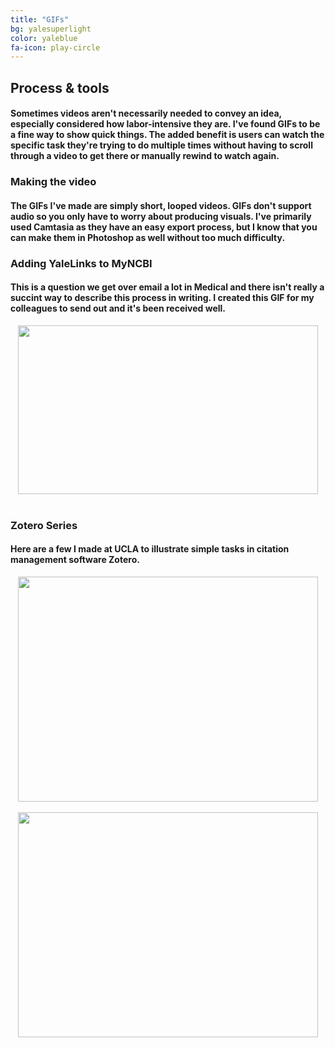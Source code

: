 ```yaml
---
title: "GIFs"
bg: yalesuperlight
color: yaleblue
fa-icon: play-circle
---
```


## Process & tools

#### Sometimes videos aren't necessarily needed to convey an idea, especially considered how labor-intensive they are. I've found GIFs to be a fine way to show quick things. The added benefit is users can watch the specific task they're trying to do multiple times without having to scroll through a video to get there or manually rewind to watch again.

### Making the video 
#### The GIFs I've made are simply short, looped videos. GIFs don't support audio so you only have to worry about producing visuals. I've primarily used Camtasia as they have an easy export process, but I know that you can make them in Photoshop as well without too much difficulty. 

### Adding YaleLinks to MyNCBI
#### This is a question we get over email a lot in Medical and there isn't really a succint way to describe this process in writing. I created this GIF for my colleagues to send out and it's been received well.

<center><img width="480" height="270" src="https://i.imgur.com/wBow7Ee.gif" frameborder="0" allowfullscreen></center><BR>
  

### Zotero Series
#### Here are a few I made at UCLA to illustrate simple tasks in citation management software Zotero.
<center><img width="480" height="360" src="http://i.imgur.com/gXQUGsA.gif" frameborder="0" allowfullscreen></center><BR>

<center><img width="480" height="360" src="http://i.imgur.com/PvGJ8Mr.gif" frameborder="0" allowfullscreen></center>




